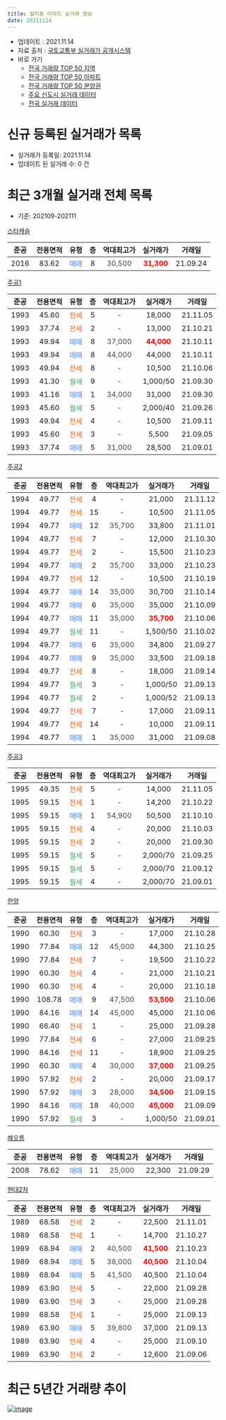 ```yaml
---
title: 월피동 아파트 실거래 정보
date: 20211114
---
```


* 업데이트 : 2021.11.14
* 자료 출처 : [국토교통부 실거래가 공개시스템](http://rt.molit.go.kr)
* 바로 가기
    * [전국 거래량 TOP 50 지역](https://apt-info.github.io/apt-trade-info/tr)
    * [전국 거래량 TOP 50 아파트](https://apt-info.github.io/apt-trade-info/ta)
    * [전국 거래량 TOP 50 분양권](https://apt-info.github.io/apt-trade-info/tb)
    * [주요 신도시 실거래 데이터](https://apt-info.github.io/apt-trade-info/newtown)
    * [전국 실거래 데이터](https://apt-info.github.io/apt-trade-info/all)



<script async src="https://pagead2.googlesyndication.com/pagead/js/adsbygoogle.js"></script>
<!-- 기본광고 -->
<ins class="adsbygoogle"
     style="display:block"
     data-ad-client="ca-pub-1142216861245946"
     data-ad-slot="4805727019"
     data-ad-format="auto"
     data-full-width-responsive="true"></ins>
<script>
     (adsbygoogle = window.adsbygoogle || []).push({});
</script>


# 신규 등록된 실거래가 목록

* 실거래가 등록일: 2021.11.14
* 업데이트 된 실거래 수: 0 건




<script async src="https://pagead2.googlesyndication.com/pagead/js/adsbygoogle.js"></script>
<!-- 기본광고 -->
<ins class="adsbygoogle"
     style="display:block"
     data-ad-client="ca-pub-1142216861245946"
     data-ad-slot="4805727019"
     data-ad-format="auto"
     data-full-width-responsive="true"></ins>
<script>
     (adsbygoogle = window.adsbygoogle || []).push({});
</script>


# 최근 3개월 실거래 전체 목록
* 기준: 202109-202111


[스타캐슬](https://search.naver.com/search.naver?query=%EC%8A%A4%ED%83%80%EC%BA%90%EC%8A%AC)

|준공|전용면적|유형|층|역대최고가|실거래가|거래일|
|:---:|:---:|:---:|:---:|:---:|:---:|:---:|
|2016|83.62|<span style="color:#4285F3">매매</span>|8|<span style="color:#444444">30,500</span>|<b><span style="color:#FF0000">31,300</span></b>|21.09.24|

[주공1](https://search.naver.com/search.naver?query=%EC%A3%BC%EA%B3%B51)

|준공|전용면적|유형|층|역대최고가|실거래가|거래일|
|:---:|:---:|:---:|:---:|:---:|:---:|:---:|
|1993|45.60|<span style="color:#FF5A00">전세</span>|5|<span style="color:#444444">-</span>|18,000|21.11.05|
|1993|37.74|<span style="color:#FF5A00">전세</span>|2|<span style="color:#444444">-</span>|13,000|21.10.21|
|1993|49.94|<span style="color:#4285F3">매매</span>|8|<span style="color:#444444">37,000</span>|<b><span style="color:#FF0000">44,000</span></b>|21.10.11|
|1993|49.94|<span style="color:#4285F3">매매</span>|8|<span style="color:#444444">44,000</span>|44,000|21.10.11|
|1993|49.94|<span style="color:#FF5A00">전세</span>|8|<span style="color:#444444">-</span>|10,500|21.10.06|
|1993|41.30|<span style="color:#34A853">월세</span>|9|<span style="color:#444444">-</span>|1,000/50|21.09.30|
|1993|41.16|<span style="color:#4285F3">매매</span>|1|<span style="color:#444444">34,000</span>|31,000|21.09.30|
|1993|45.60|<span style="color:#34A853">월세</span>|5|<span style="color:#444444">-</span>|2,000/40|21.09.26|
|1993|49.94|<span style="color:#FF5A00">전세</span>|4|<span style="color:#444444">-</span>|10,500|21.09.11|
|1993|45.60|<span style="color:#FF5A00">전세</span>|3|<span style="color:#444444">-</span>|5,500|21.09.05|
|1993|37.74|<span style="color:#4285F3">매매</span>|5|<span style="color:#444444">31,000</span>|28,500|21.09.01|

[주공2](https://search.naver.com/search.naver?query=%EC%A3%BC%EA%B3%B52)

|준공|전용면적|유형|층|역대최고가|실거래가|거래일|
|:---:|:---:|:---:|:---:|:---:|:---:|:---:|
|1994|49.77|<span style="color:#FF5A00">전세</span>|4|<span style="color:#444444">-</span>|21,000|21.11.12|
|1994|49.77|<span style="color:#FF5A00">전세</span>|15|<span style="color:#444444">-</span>|10,500|21.11.05|
|1994|49.77|<span style="color:#4285F3">매매</span>|12|<span style="color:#444444">35,700</span>|33,800|21.11.01|
|1994|49.77|<span style="color:#FF5A00">전세</span>|7|<span style="color:#444444">-</span>|12,000|21.10.30|
|1994|49.77|<span style="color:#FF5A00">전세</span>|2|<span style="color:#444444">-</span>|15,500|21.10.23|
|1994|49.77|<span style="color:#4285F3">매매</span>|2|<span style="color:#444444">35,700</span>|33,000|21.10.23|
|1994|49.77|<span style="color:#FF5A00">전세</span>|12|<span style="color:#444444">-</span>|10,500|21.10.19|
|1994|49.77|<span style="color:#4285F3">매매</span>|14|<span style="color:#444444">35,000</span>|30,700|21.10.14|
|1994|49.77|<span style="color:#4285F3">매매</span>|6|<span style="color:#444444">35,000</span>|35,000|21.10.09|
|1994|49.77|<span style="color:#4285F3">매매</span>|11|<span style="color:#444444">35,000</span>|<b><span style="color:#FF0000">35,700</span></b>|21.10.06|
|1994|49.77|<span style="color:#34A853">월세</span>|11|<span style="color:#444444">-</span>|1,500/50|21.10.02|
|1994|49.77|<span style="color:#4285F3">매매</span>|6|<span style="color:#444444">35,000</span>|34,800|21.09.27|
|1994|49.77|<span style="color:#4285F3">매매</span>|9|<span style="color:#444444">35,000</span>|33,500|21.09.18|
|1994|49.77|<span style="color:#FF5A00">전세</span>|8|<span style="color:#444444">-</span>|18,000|21.09.14|
|1994|49.77|<span style="color:#34A853">월세</span>|3|<span style="color:#444444">-</span>|1,000/50|21.09.13|
|1994|49.77|<span style="color:#34A853">월세</span>|2|<span style="color:#444444">-</span>|1,000/52|21.09.13|
|1994|49.77|<span style="color:#FF5A00">전세</span>|7|<span style="color:#444444">-</span>|17,000|21.09.11|
|1994|49.77|<span style="color:#FF5A00">전세</span>|14|<span style="color:#444444">-</span>|10,000|21.09.11|
|1994|49.77|<span style="color:#4285F3">매매</span>|1|<span style="color:#444444">35,000</span>|31,000|21.09.08|

[주공3](https://search.naver.com/search.naver?query=%EC%A3%BC%EA%B3%B53)

|준공|전용면적|유형|층|역대최고가|실거래가|거래일|
|:---:|:---:|:---:|:---:|:---:|:---:|:---:|
|1995|49.35|<span style="color:#FF5A00">전세</span>|5|<span style="color:#444444">-</span>|14,000|21.11.05|
|1995|59.15|<span style="color:#FF5A00">전세</span>|1|<span style="color:#444444">-</span>|14,200|21.10.22|
|1995|59.15|<span style="color:#4285F3">매매</span>|1|<span style="color:#444444">54,900</span>|50,500|21.10.10|
|1995|59.15|<span style="color:#FF5A00">전세</span>|4|<span style="color:#444444">-</span>|20,000|21.10.03|
|1995|59.15|<span style="color:#FF5A00">전세</span>|2|<span style="color:#444444">-</span>|20,000|21.09.30|
|1995|59.15|<span style="color:#34A853">월세</span>|5|<span style="color:#444444">-</span>|2,000/70|21.09.25|
|1995|59.15|<span style="color:#34A853">월세</span>|5|<span style="color:#444444">-</span>|2,000/70|21.09.12|
|1995|59.15|<span style="color:#34A853">월세</span>|4|<span style="color:#444444">-</span>|2,000/70|21.09.01|

[한양](https://search.naver.com/search.naver?query=%ED%95%9C%EC%96%91)

|준공|전용면적|유형|층|역대최고가|실거래가|거래일|
|:---:|:---:|:---:|:---:|:---:|:---:|:---:|
|1990|60.30|<span style="color:#FF5A00">전세</span>|3|<span style="color:#444444">-</span>|17,000|21.10.28|
|1990|77.84|<span style="color:#4285F3">매매</span>|12|<span style="color:#444444">45,000</span>|44,300|21.10.25|
|1990|77.84|<span style="color:#FF5A00">전세</span>|7|<span style="color:#444444">-</span>|19,500|21.10.22|
|1990|60.30|<span style="color:#FF5A00">전세</span>|4|<span style="color:#444444">-</span>|21,000|21.10.21|
|1990|60.30|<span style="color:#FF5A00">전세</span>|4|<span style="color:#444444">-</span>|20,000|21.10.18|
|1990|108.78|<span style="color:#4285F3">매매</span>|9|<span style="color:#444444">47,500</span>|<b><span style="color:#FF0000">53,500</span></b>|21.10.06|
|1990|84.16|<span style="color:#4285F3">매매</span>|14|<span style="color:#444444">45,000</span>|45,000|21.10.06|
|1990|66.40|<span style="color:#FF5A00">전세</span>|1|<span style="color:#444444">-</span>|25,000|21.09.28|
|1990|77.84|<span style="color:#FF5A00">전세</span>|6|<span style="color:#444444">-</span>|27,000|21.09.25|
|1990|84.16|<span style="color:#FF5A00">전세</span>|11|<span style="color:#444444">-</span>|18,900|21.09.25|
|1990|60.30|<span style="color:#4285F3">매매</span>|4|<span style="color:#444444">30,000</span>|<b><span style="color:#FF0000">37,000</span></b>|21.09.25|
|1990|57.92|<span style="color:#FF5A00">전세</span>|2|<span style="color:#444444">-</span>|20,000|21.09.17|
|1990|57.92|<span style="color:#4285F3">매매</span>|3|<span style="color:#444444">28,000</span>|<b><span style="color:#FF0000">34,500</span></b>|21.09.15|
|1990|84.16|<span style="color:#4285F3">매매</span>|18|<span style="color:#444444">40,000</span>|<b><span style="color:#FF0000">45,000</span></b>|21.09.09|
|1990|57.92|<span style="color:#34A853">월세</span>|3|<span style="color:#444444">-</span>|1,000/50|21.09.01|


<script async src="https://pagead2.googlesyndication.com/pagead/js/adsbygoogle.js"></script>
<!-- 기본광고 -->
<ins class="adsbygoogle"
     style="display:block"
     data-ad-client="ca-pub-1142216861245946"
     data-ad-slot="4805727019"
     data-ad-format="auto"
     data-full-width-responsive="true"></ins>
<script>
     (adsbygoogle = window.adsbygoogle || []).push({});
</script>


[해오름](https://search.naver.com/search.naver?query=%ED%95%B4%EC%98%A4%EB%A6%84)

|준공|전용면적|유형|층|역대최고가|실거래가|거래일|
|:---:|:---:|:---:|:---:|:---:|:---:|:---:|
|2008|78.62|<span style="color:#4285F3">매매</span>|11|<span style="color:#444444">25,000</span>|22,300|21.09.29|

[현대2차](https://search.naver.com/search.naver?query=%ED%98%84%EB%8C%802%EC%B0%A8)

|준공|전용면적|유형|층|역대최고가|실거래가|거래일|
|:---:|:---:|:---:|:---:|:---:|:---:|:---:|
|1989|68.58|<span style="color:#FF5A00">전세</span>|2|<span style="color:#444444">-</span>|22,500|21.11.01|
|1989|68.58|<span style="color:#FF5A00">전세</span>|1|<span style="color:#444444">-</span>|14,700|21.10.27|
|1989|68.94|<span style="color:#4285F3">매매</span>|2|<span style="color:#444444">40,500</span>|<b><span style="color:#FF0000">41,500</span></b>|21.10.23|
|1989|68.94|<span style="color:#4285F3">매매</span>|5|<span style="color:#444444">38,000</span>|<b><span style="color:#FF0000">40,500</span></b>|21.10.04|
|1989|68.94|<span style="color:#4285F3">매매</span>|5|<span style="color:#444444">41,500</span>|40,500|21.10.04|
|1989|63.90|<span style="color:#FF5A00">전세</span>|5|<span style="color:#444444">-</span>|22,000|21.09.28|
|1989|63.90|<span style="color:#FF5A00">전세</span>|3|<span style="color:#444444">-</span>|25,000|21.09.28|
|1989|68.58|<span style="color:#FF5A00">전세</span>|1|<span style="color:#444444">-</span>|25,000|21.09.13|
|1989|63.90|<span style="color:#4285F3">매매</span>|5|<span style="color:#444444">39,800</span>|37,000|21.09.13|
|1989|63.90|<span style="color:#FF5A00">전세</span>|4|<span style="color:#444444">-</span>|25,000|21.09.10|
|1989|63.90|<span style="color:#FF5A00">전세</span>|2|<span style="color:#444444">-</span>|12,600|21.09.06|



<script async src="https://pagead2.googlesyndication.com/pagead/js/adsbygoogle.js"></script>
<!-- 기본광고 -->
<ins class="adsbygoogle"
     style="display:block"
     data-ad-client="ca-pub-1142216861245946"
     data-ad-slot="4805727019"
     data-ad-format="auto"
     data-full-width-responsive="true"></ins>
<script>
     (adsbygoogle = window.adsbygoogle || []).push({});
</script>


# 최근 5년간 거래량 추이


<div style="width:100%;">
    <canvas id="deal_progress" height="200"></canvas>
</div>

<script>
new Chart(document.getElementById("deal_progress"), {
    type: 'line',
    data: {
        labels: ['16.01','16.02','16.03','16.04','16.05','16.06','16.07','16.08','16.09','16.10','16.11','16.12','17.01','17.02','17.03','17.04','17.05','17.06','17.07','17.08','17.09','17.10','17.11','17.12','18.01','18.02','18.03','18.04','18.05','18.06','18.07','18.08','18.09','18.10','18.11','18.12','19.01','19.02','19.03','19.04','19.05','19.06','19.07','19.08','19.09','19.10','19.11','19.12','20.01','20.02','20.03','20.04','20.05','20.06','20.07','20.08','20.09','20.10','20.11','20.12','21.01','21.02','21.03','21.04','21.05','21.06','21.07','21.08','21.09','21.10','21.11'],
        datasets: [{
            label: '매매/분양권',
            data: [21,9,24,19,32,15,21,16,25,27,14,11,8,12,18,25,21,24,26,14,10,14,17,11,12,9,13,11,10,9,10,12,19,27,14,16,14,24,31,15,14,23,22,18,25,28,52,33,68,108,109,47,69,76,30,16,13,16,19,34,72,75,24,23,23,27,20,22,11,13,1],
            borderColor: "rgba(66, 133, 243, 1)",
            backgroundColor: "rgba(66, 133, 243, 0.05)",
            borderWidth: 1,
            pointRadius: 0,
            fill: false,
            lineTension: 0
        },{
            label: '전/월세',
            data: [23,15,42,22,30,39,26,20,18,32,17,23,21,27,35,29,13,22,26,27,16,18,19,17,19,18,31,25,21,28,23,31,24,25,16,19,34,38,52,37,34,21,21,19,29,25,15,21,34,44,48,48,43,45,32,63,31,25,20,13,24,49,43,26,21,39,38,39,23,13,5],
            borderColor: "rgba(255, 90, 0, 1)",
            backgroundColor: "rgba(255, 90, 0, 0.05)",
            borderWidth: 1,
            pointRadius: 0,
            fill: false,
            lineTension: 0
        },{
            label: '합계',
            data: [44,24,66,41,62,54,47,36,43,59,31,34,29,39,53,54,34,46,52,41,26,32,36,28,31,27,44,36,31,37,33,43,43,52,30,35,48,62,83,52,48,44,43,37,54,53,67,54,102,152,157,95,112,121,62,79,44,41,39,47,96,124,67,49,44,66,58,61,34,26,6],
            borderColor: "rgba(0, 0, 0, 1)",
            backgroundColor: "rgba(0, 0, 0, 0.03)",
            borderWidth: 0.1,
            pointRadius: 0,
            fill: true,
            lineTension: 0
        }
        ]
    },
    options: {
        responsive: true,
        title: {
            display: false
        },
        tooltips: {
            mode: 'index',
            intersect: false
        },
        hover: {
            mode: 'nearest',
            intersect: true
        },
        scales: {
            xAxes: [{
                display: true,
                scaleLabel: {
                    display: true,
                    labelString: '년/월'
                }
            }],
            yAxes: [{
                display: true,
                ticks: {
                    suggestedMin: 0,
                },
                scaleLabel: {
                    display: true,
                    labelString: '실거래 수'
                }
            }]
        }
    }
});

</script>


[![image](https://apt-info.github.io/images/2020-01-03-apt-trade-info/1024x500.png)](https://play.google.com/store/apps/details?id=com.aptinfo.apttradeinfo)

